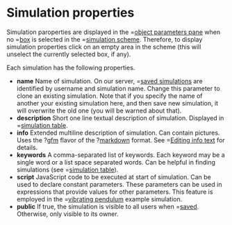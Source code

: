 # Simulation properties

Simulation paroperties are displayed in the =[object parameters pane](/doc#page/editorpane-prop)
when no =[box](/doc#page/general-items) is selected in the =[simulation scheme](/doc#page/editorpane-scheme).
Therefore, to display simulation properties click on an empty area in the scheme (this will unselect the currently selected box, if any).

Each simulation has the following properties.

* **name** Name of simulation. On our server, =[saved simulations](/doc#page/simfile-save) are identified by username and simulation name.
  Change this parameter to clone an existing simulation.
  Note that if you specify the name of another your existing simulation here,
  and then save new simulation, it will overwrite the old one (you will be warned about that).
* **description** Short one line textual description of simulation. Displayed in =[simulation table](/doc#page/simfile-table).
* **info** Extended multiline description of simulation. Can contain pictures. Uses the
  ?[gfm](https://help.github.com/articles/github-flavored-markdown) flavor of
  the ?[markdown](http://daringfireball.net/projects/markdown/) format. See =[Editing info text](/doc#page/editor-usage-text-info) for details.
* **keywords** A comma-separated list of keywords. Each keyword may be a single word or a list space separated words.
  Can be helpful in finding simulations (see =[simulation table](/doc#page/simfile-table)).
* **script** JavaScript code to be executed at start of simulation. Can be used to declare constant parameters.
  These parameters can be used in expressions that provide values for other parameters. This feature is employed in
  the =[vibrating pendulum](/editor?sim=vibrating-pendulum-psec) example simulation.
* **public** If true, the simulation is visible to all users when =[saved](/doc#page/simfile-save). Otherwise, only visible to its owner.
